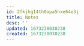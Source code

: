 ```yaml
---
id: 2fkjhg14th0apa5hxe64e3j
title: Notes
desc: ''
updated: 1673230030238
created: 1673230030238
---
```


